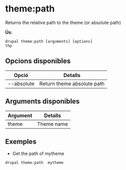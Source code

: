 # theme:path
Returns the relative path to the theme (or absolute path)

**Ús:**
```
drupal theme:path [arguments] [options]
thp
```

## Opcions disponibles
Opció | Detalls
-------|-------------
--absolute | Return theme absolute path

## Arguments disponibles
Argument | Detalls
---------|-------------
theme | Theme name

## Exemples
* Get the path of mytheme
```
drupal theme:path  mytheme
```
